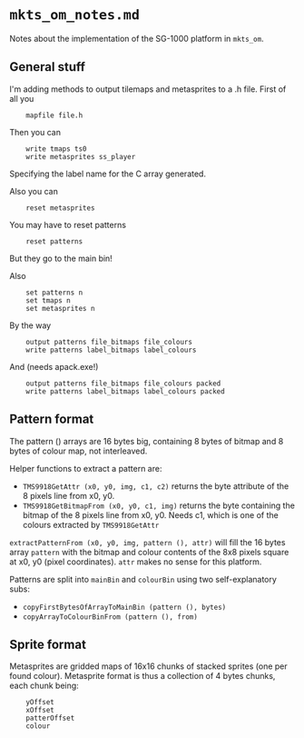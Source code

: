 # `mkts_om_notes.md`

Notes about the implementation of the SG-1000 platform in `mkts_om`. 

## General stuff

I'm adding methods to output tilemaps and metasprites to a .h file. First of all you

```
	mapfile file.h
```

Then you can

```
	write tmaps ts0
	write metasprites ss_player
```

Specifying the label name for the C array generated.

Also you can

```
	reset metasprites
```

You may have to reset patterns

```
	reset patterns
```

But they go to the main bin!

Also

```
	set patterns n
	set tmaps n
	set metasprites n
```

By the way

```
	output patterns file_bitmaps file_colours
	write patterns label_bitmaps label_colours
```

And (needs apack.exe!)

```
	output patterns file_bitmaps file_colours packed
	write patterns label_bitmaps label_colours packed
```

## Pattern format

The pattern () arrays are 16 bytes big, containing 8 bytes of bitmap and 8 bytes of colour map, not interleaved.

Helper functions to extract a pattern are:

- `TMS9918GetAttr (x0, y0, img, c1, c2)` returns the byte attribute of the 8 pixels line from x0, y0.
- `TMS9918GetBitmapFrom (x0, y0, c1, img)` returns the byte containing the bitmap of the 8 pixels line from x0, y0. Needs c1, which is one of the colours extracted by `TMS9918GetAttr`

`extractPatternFrom (x0, y0, img, pattern (), attr)` will fill the 16 bytes array `pattern` with the bitmap and colour contents of the 8x8 pixels square at x0, y0 (pixel coordinates). `attr` makes no sense for this platform.

Patterns are split into `mainBin` and `colourBin` using two self-explanatory subs:

- `copyFirstBytesOfArrayToMainBin (pattern (), bytes)`
- `copyArrayToColourBinFrom (pattern (), from)`

## Sprite format

Metasprites are gridded maps of 16x16 chunks of stacked sprites (one per found colour). Metasprite format is thus a collection of 4 bytes chunks, each chunk being:

```
	yOffset
	xOffset
	patterOffset
	colour
```

